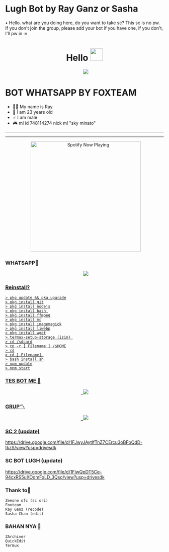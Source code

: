 # Lugh Bot by Ray Ganz or Sasha

• Hello. what are you doing here, do you want to take sc? This sc is no pw. If you don't join the group, please add your bot if you have one, if you don't, I'll pw in :v 

<h1 align="center">Hello <img src="https://user-images.githubusercontent.com/1303154/88677602-1635ba80-d120-11ea-84d8-d263ba5fc3c0.gif" width="40px" alt=""><br></h1>
<p align="center">
  <img src="https://user-images.githubusercontent.com/95025437/146187281-efde7af7-7fbc-4d59-a5d4-574d2b5a3996.png" />
</p> 


# BOT WHATSAPP BY FOXTEAM

<p align="center"> 

- 👨‍💻 My name is Ray
- 📌 I am 23 years old 
- ♂️ I am male 
- 🎮 ml id 748114274 nick ml "sky minato" 

</p> 

------




------ 

<p align="center">
  <a href="https://open.spotify.com/track/2ATxQ2yeUw3CAGjjPTundt?si=vLedryLxSWqWkn179NOcSg&utm="_blank"><img src="https://now-playing-on-spotify.vercel.app/api/spotify" alt="Spotify Now Playing" width="350"/></a>
</p> 

### WHATSAPP👑
<p align="center">
  <a href="https://wa.me/6288289252040?text=Halo"><img src="https://img.shields.io/badge/WhatsApp-25D366?style=for-the-badge&logo=whatsapp&logoColor=white" /><br>


### Reinstall?  

```
> pkg update && pkg upgrade
> pkg install git
> pkg install nodejs
> pkg install bash 
> pkg install ffmpeg
> pkg install mc
> pkg install imagemagick
> pkg install liwebp
> pkg install wget
> termux-setup-storage (izin) 
> cd /sdcard
> cp -r [ Filename ] /$HOME
> cd
> cd [ Filename] 
> bash install.sh
> npm update
> npm start

```
### TES BOT ME 🤖
<p align="center">
  <a href="https://wa.me/62887433094409?text=!menu"><img src="https://img.shields.io/badge/WhatsApp-25D366?style=for-the-badge&logo=whatsapp&logoColor=white" /><br>

### GRUP〽️
<p align="center">
  <a href="https://chat.whatsapp.com/FU9uGSY7ODW9spPWCJFmEP"><img src="https://img.shields.io/badge/WhatsApp-25D366?style=for-the-badge&logo=whatsapp&logoColor=white" /><br>

### SC 2 (update) 
https://drive.google.com/file/d/1FJwyJAytIfTnZ7CErcu3oBFbQdD-tkzS/view?usp=drivesdk

### SC BOT LUGH (update) 
https://drive.google.com/file/d/1FlwQpDT5Ce-94cxRS5uXOdmFxLD_3Qso/view?usp=drivesdk

### Thank to🌹 

```
Zeeone ofc (sc ori) 
Foxteam 
Ray Ganz (recode) 
Sasha Chan (edit) 

```
### BAHAN NYA 🌙

```
ZArchiver
QuickEdit
Termux 

```
